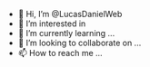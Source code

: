 - 👋 Hi, I’m @LucasDanielWeb
- 👀 I’m interested in 
- 🌱 I’m currently learning ...
- 💞️ I’m looking to collaborate on ...
- 📫 How to reach me ...

<!---
LucasDanielWeb/LucasDanielWeb is a ✨ special ✨ repository because its `README.md` (this file) appears on your GitHub profile.
You can click the Preview link to take a look at your changes.
--->
